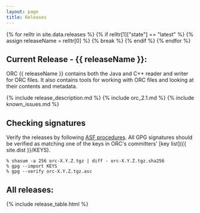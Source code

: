 ```yaml
---
layout: page
title: Releases
---
```

{% for relItr in site.data.releases %}
  {% if relItr[1]["state"] == "latest" %}
     {% assign releaseName = relItr[0] %}
     {% break %}
  {% endif %}
{% endfor %}

## Current Release - {{ releaseName }}:

ORC {{ releaseName }} contains both the Java and C++ reader and writer
for ORC files. It also contains tools for working with ORC
files and looking at their contents and metadata.

{% include release_description.md %}
{% include orc_2.1.md %}
{% include known_issues.md %}

## Checking signatures

Verify the releases by following [ASF procedures](https://www.apache.org/info/verification.html).
All GPG signatures should be verified as matching one of the keys in ORC's
committers' [key list]({{ site.dist }}/KEYS).

~~~ shell
% shasum -a 256 orc-X.Y.Z.tgz | diff - orc-X.Y.Z.tgz.sha256
% gpg --import KEYS
% gpg --verify orc-X.Y.Z.tgz.asc
~~~

## All releases:

{% include release_table.html %}
